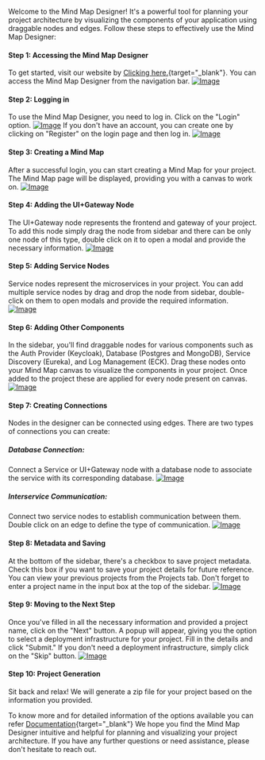 Welcome to the Mind Map Designer! It's a powerful tool for planning your project architecture by visualizing the components of your application using draggable nodes and edges. Follow these steps to effectively use the Mind Map Designer:

#### Step 1: Accessing the Mind Map Designer
To get started, visit our website by [Clicking here.](http://wda-ui.s3-website.ap-south-1.amazonaws.com/){target="_blank"}. You can access the Mind Map Designer from the navigation bar.
<a href="/Images/Navigatetomindmap.png" target="_blank"><img src="/Images/Navigatetomindmap.png" alt="Image"></a>

#### Step 2: Logging in
To use the Mind Map Designer, you need to log in. Click on the "Login" option.
<a href="/Images/Loginpage.png" target="_blank"><img src="/Images/Loginpage.png" alt="Image"></a>
If you don't have an account, you can create one by clicking on "Register" on the login page and then log in.
<a href="/Images/Signup.png" target="_blank"><img src="/Images/Signup.png" alt="Image"></a>

#### Step 3: Creating a Mind Map
After a successful login, you can start creating a Mind Map for your project. The Mind Map page will be displayed, providing you with a canvas to work on.
<a href="/Images/Mindmappage.png" target="_blank"><img src="/Images/Mindmappage.png" alt="Image"></a>

#### Step 4: Adding the UI+Gateway Node
The UI+Gateway node represents the frontend and gateway of your project. To add this node simply drag the node from sidebar and there can be only one node of this type, double click on it to open a modal and provide the necessary information.
<a href="/Images/UIgatewaynode.png" target="_blank"><img src="/Images/UIgatewaynode.png" alt="Image"></a>

#### Step 5: Adding Service Nodes
Service nodes represent the microservices in your project. You can add multiple service nodes by drag and drop the node from sidebar, double-click on them to open modals and provide the required information.
<a href="/Images/Servicenode.png" target="_blank"><img src="/Images/Servicenode.png" alt="Image"></a>

#### Step 6: Adding Other Components
In the sidebar, you'll find draggable nodes for various components such as the Auth Provider (Keycloak), Database (Postgres and MongoDB), Service Discovery (Eureka), and Log Management (ECK). Drag these nodes onto your Mind Map canvas to visualize the components in your project. Once added to the project these are applied for every node present on canvas.
<a href="/Images/Othercomponents.png" target="_blank"><img src="/Images/Othercomponents.png" alt="Image"></a>

#### Step 7: Creating Connections
Nodes in the designer can be connected using edges. There are two types of connections you can create:
##### Database Connection: 
Connect a Service or UI+Gateway node with a database node to associate the service with its corresponding database.
<a href="/Images/Edges.png" target="_blank"><img src="/Images/Edges.png" alt="Image"></a>

##### Interservice Communication: 
Connect two service nodes to establish communication between them. Double click on an edge to define the type of communication.
<a href="/Images/Addingcommunication.png" target="_blank"><img src="/Images/Addingcommunication.png" alt="Image"></a>

#### Step 8: Metadata and Saving
At the bottom of the sidebar, there's a checkbox to save project metadata. Check this box if you want to save your project details for future reference. You can view your previous projects from the Projects tab. Don't forget to enter a project name in the input box at the top of the sidebar.
<a href="/Images/Nextbutton.png" target="_blank"><img src="/Images/Nextbutton.png" alt="Image"></a>

#### Step 9: Moving to the Next Step
Once you've filled in all the necessary information and provided a project name, click on the "Next" button. A popup will appear, giving you the option to select a deployment infrastructure for your project. Fill in the details and click "Submit." If you don't need a deployment infrastructure, simply click on the "Skip" button.
<a href="/Images/Deployinfra.png" target="_blank"><img src="/Images/Deployinfra.png" alt="Image"></a>

#### Step 10: Project Generation
Sit back and relax! We will generate a zip file for your project based on the information you provided.

To know more and for detailed information of the options available you can refer [Documentation](/Documentation/MindMap/mindMap/){target="_blank"}
We hope you find the Mind Map Designer intuitive and helpful for planning and visualizing your project architecture. If you have any further questions or need assistance, please don't hesitate to reach out. 